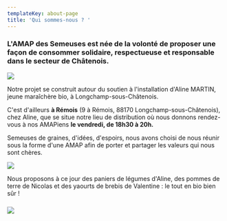 ```yaml
---
templateKey: about-page
title: 'Qui sommes-nous ? '
---
```

### L'AMAP des Semeuses est née de la volonté de proposer une façon de consommer solidaire, respectueuse et responsable dans le secteur de Châtenois.

![](/img/3.jpg)

Notre projet se construit autour du soutien à l'installation d'Aline MARTIN, jeune maraîchère bio, à Longchamp-sous-Châtenois. 

C'est d'ailleurs **à Rémois** (9 à Rémois, 88170 Longchamp-sous-Châtenois), chez Aline, que se situe notre lieu de distribution où nous donnons rendez-vous à nos AMAPiens **le vendredi, de 18h30 à 20h.** 

Semeuses de graines, d'idées, d'espoirs, nous avons choisi de nous réunir sous la forme d'une AMAP afin de porter et partager les valeurs qui nous sont chères. 

![](/img/2.jpg)

Nous proposons à ce jour des paniers de légumes d'Aline, des pommes de terre de Nicolas et des yaourts de brebis de Valentine : le tout en bio bien sûr !

### 

![](/img/4.jpg)

###
